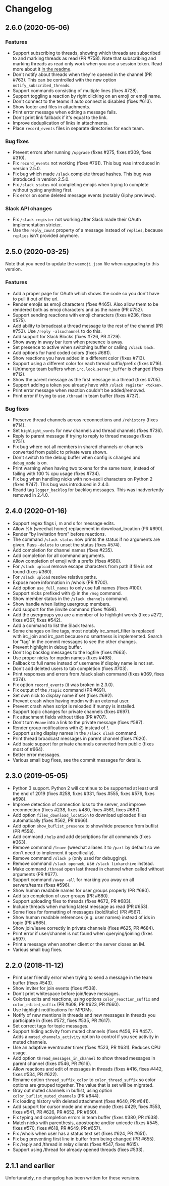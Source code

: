 # Changelog

## 2.6.0 (2020-05-06)

### Features

- Support subscribing to threads, showing which threads are subscribed to and marking threads as read (PR #758). Note that subscribing and marking threads as read only work when you use a session token. Read more about it [in the readme](https://github.com/wee-slack/wee-slack#4-add-your-slack-api-tokens).
- Don't notify about threads when they're opened in the channel (PR #763). This can be controlled with the new option `notify_subscribed_threads`.
- Support commands consisting of multiple lines (fixes #728).
- Support toggling a reaction by right clicking on an emoji or emoji name.
- Don't connect to the teams if auto connect is disabled (fixes #613).
- Show footer and files in attachments.
- Print error message when editing a message fails.
- Don't print link fallback if it's equal to the link.
- Improve deduplication of links in attachments.
- Place `record_events` files in separate directories for each team.

### Bug fixes

- Prevent errors after running `/upgrade` (fixes #275, fixes #309, fixes #310).
- Fix `record_events` not working (fixes #761). This bug was introduced in version 2.5.0.
- Fix bug which made `/slack` complete thread hashes. This bug was introduced in version 2.5.0.
- Fix `/slack status` not completing emojis when trying to complete without typing anything first.
- Fix error on some deleted message events (notably Giphy previews).

### Slack API changes

- Fix `/slack register` not working after Slack made their OAuth implementation stricter.
- Use the `reply_count` property of a message instead of `replies`, because `replies` isn't provided anymore.

## 2.5.0 (2020-03-25)

Note that you need to update the `weemoji.json` file when upgrading to this version.

### Features

- Add a proper page for OAuth which shows the code so you don't have to pull it out of the url.
- Render emojis as emoji characters (fixes #465). Also allow them to be rendered both as emoji characters and as the name (PR #752).
- Support sending reactions with emoji characters (fixes #236, fixes #575).
- Add ability to broadcast a thread message to the rest of the channel (PR #753). Use `/reply -alsochannel` to do this.
- Add support for Slack Blocks (fixes #726, PR #729).
- Show away in away bar item when presence is away.
- Set presence to active when switching buffer or calling `/slack back`.
- Add options for hard coded colors (fixes #681).
- Show reactions you have added in a different color (fixes #713).
- Support using a different color for each thread suffix/prefix (fixes #716).
- (Un)merge team buffers when `irc.look.server_buffer` is changed (fixes #712).
- Show the parent message as the first message in a thread (fixes #705).
- Support adding a token you already have with `/slack register <token>`.
- Print error message when reaction couldn't be added/removed.
- Print error if trying to use `/thread` in team buffer (fixes #737).

### Bug fixes

- Preserve thread channels across reconnections and `/rehistory` (fixes #714).
- Set `highlight_words` for new channels and thread channels (fixes #736).
- Reply to parent message if trying to reply to thread message (fixes #751).
- Fix bug where not all members in shared channels or channels converted from public to private were shown.
- Don't switch to the debug buffer when config is changed and `debug_mode` is on.
- Print warning when having two tokens for the same team, instead of failing with 100 % cpu usage (fixes #734).
- Fix bug when handling nicks with non-ascii characters on Python 2 (fixes #747). This bug was introduced in 2.4.0.
- Readd tag `logger_backlog` for backlog messages. This was inadvertently removed in 2.4.0.

## 2.4.0 (2020-01-16)

- Support regex flags i, m and s for message edits.
- Allow %h (weechat home) replacement in download_location (PR #690).
- Render "by invitation from" before reactions.
- The command `/slack status` now prints the status if no arguments are given. Pass `-delete` to unset the status (fixes #574).
- Add completion for channel names (fixes #235).
- Add completion for all command arguments.
- Allow completion of emoji with a prefix (fixes #580).
- For `/slack upload` remove escape characters from path if file is not found (fixes #360).
- For `/slack upload` resolve relative paths.
- Expose more information in /whois (PR #700).
- Add option `use_full_names` to only use full names (fixes #100).
- Support nicks prefixed with @ in the `/msg` command.
- Show member status in the `/slack channels` command.
- Show handle when listing usergroup members.
- Add support for the /invite command (fixes #698).
- Add the usergroups you are a member of to highlight words (fixes #272, fixes #367, fixes #542).
- Add a command to list the Slack teams.
- Some changes on line tags, most notably irc_smart_filter is replaced with irc_join and irc_part because no smartness is implemented. Search for "tag" in the commit messages to see the other changes.
- Prevent highlight in debug buffer.
- Don't log backlog messages to the logfile (fixes #663).
- Use proper nicks for mpdm names (fixes #498).
- Fallback to full name instead of username if display name is not set.
- Don't add deleted users to tab completion (fixes #703).
- Print responses and errors from /slack slash command (fixes #369, fixes #374).
- Fix option `record_events` (it was broken in 2.3.0).
- Fix output of the `/topic` command (PR #691).
- Set own nick to display name if set (fixes #692).
- Prevent crash when having mpdm with an external user.
- Prevent crash when script is reloaded if numpy is installed.
- Support topic changes for private channels (fixes #697).
- Fix attachment fields without titles (PR #707).
- Don't turn `#name` into a link to the private message (fixes #587).
- Render group notifications with @ instead of !.
- Support using display names in the `/slack slash` command.
- Print thread broadcast messages in parent channel (fixes #620).
- Add basic support for private channels converted from public (fixes most of #664).
- Better error messages.
- Various small bug fixes, see the commit messages for details.

## 2.3.0 (2019-05-05)

- Python 3 support. Python 2 will continue to be supported at least until the end of 2019 (fixes #258, fixes #331, fixes #555, fixes #576, fixes #598).
- Improve detection of connection loss to the server, and improve reconnection (fixes #238, fixes #480, fixes #561, fixes #687).
- Add option `files_download_location` to download uploaded files automatically (fixes #562, PR #666).
- Add option `show_buflist_presence` to show/hide presence from buflist (PR #558).
- Add command `/help` and add descriptions for all commands (fixes #363).
- Remove command `/leave` (weechat aliases it to `/part` by default so we don't need to implement it specifically).
- Remove command `/slack p` (only used for debugging).
- Remove command `/slack openweb`, use `/slack linkarchive` instead.
- Make command `/thread` open last thread in channel when called without arguments (PR #677).
- Support command `/away -all` for marking you away on all servers/teams (fixes #596).
- Show human readable names for user groups properly (PR #680).
- Add tab completion of user groups (PR #680).
- Support uploading files to threads (fixes #672, PR #683).
- Include threads when marking latest message as read (PR #653).
- Some fixes for formatting of messages (bold/italic) (PR #567).
- Show human readable references (e.g. user names) instead of ids in topic (PR #665).
- Show join/leave correctly in private channels (fixes #625, PR #684).
- Print error if user/channel is not found when querying/joining (fixes #597).
- Print a message when another client or the server closes an IM.
- Various small bug fixes.

## 2.2.0 (2018-11-12)

- Print user friendly error when trying to send a message in the team buffer (fixes #543).
- Show inviter for join events (fixes #538).
- Don't print whitespace before join/leave messages.
- Colorize edits and reactions, using options `color_reaction_suffix` and `color_edited_suffix` (PR #608, PR #623, PR #660).
- Use highlight notifications for MPDMs.
- Notify of new mentions in threads and new messages in threads you participate in (fixes #572, fixes #535, PR #617).
- Set correct tags for topic messages.
- Support hiding activity from muted channels (fixes #456, PR #457). Adds a `muted_channels_activity` option to control if you see activity in muted channels.
- Use an adaptive eventrouter timer (fixes #523, PR #631). Reduces CPU usage.
- Add option `thread_messages_in_channel` to show thread messages in parent channel (fixes #546, PR #616).
- Allow reactions and edit of messages in threads (fixes #416, fixes #442, fixes #534, PR #622).
- Rename option `thread_suffix_color` to `color_thread_suffix` so color options are grouped together. The value that is set will be migrated.
- Gray out muted channels in buflist, using option `color_buflist_muted_channels` (PR #644).
- Fix loading history with deleted attachment (fixes #640, PR #641).
- Add support for cursor mode and mouse mode (fixes #429, fixes #553, fixes #541, PR #626, PR #652, PR #650).
- Fix typing and completion errors in team buffer (fixes #380, PR #638).
- Match nicks with parenthesis, apostrophe and/or unicode (fixes #545, fixes #570, fixes #618, PR #649, PR #657).
- Fix /whois when user has a status text set (fixes #624, PR #651).
- Fix bug preventing first line in buffer from being changed (PR #655).
- Fix /reply and /thread in relay clients (fixes #547, fixes #615).
- Support using /thread for already opened threads (fixes #533).

## 2.1.1 and earlier

Unfortunately, no changelog has been written for these versions.
